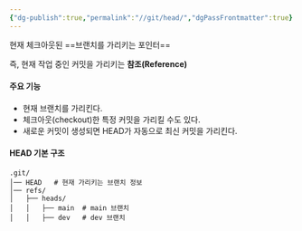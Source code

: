 ```yaml
---
{"dg-publish":true,"permalink":"//git/head/","dgPassFrontmatter":true}
---
```



현재 체크아웃된 ==브랜치를 가리키는 포인터==

즉, 현재 작업 중인 커밋을 가리키는 **참조(Reference)**

#### 주요 기능
- 현재 브랜치를 가리킨다.
- 체크아웃(checkout)한 특정 커밋을 가리킬 수도 있다.
- 새로운 커밋이 생성되면 HEAD가 자동으로 최신 커밋을 가리킨다.

#### HEAD 기본 구조
```
.git/
│── HEAD   # 현재 가리키는 브랜치 정보
│── refs/
│   ├── heads/
│   │   ├── main  # main 브랜치
│   │   ├── dev   # dev 브랜치

```